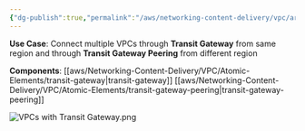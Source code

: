 ```yaml
---
{"dg-publish":true,"permalink":"/aws/networking-content-delivery/vpc/architectures/communication-between-vp-cs-through-transit-gateway/"}
---
```


**Use Case**: Connect multiple VPCs through **Transit Gateway** from same region and through **Transit Gateway Peering** from different region

**Components**:
[[aws/Networking-Content-Delivery/VPC/Atomic-Elements/transit-gateway\|transit-gateway]]  [[aws/Networking-Content-Delivery/VPC/Atomic-Elements/transit-gateway-peering\|transit-gateway-peering]]


![VPCs with Transit Gateway.png](/img/user/aws/Networking-Content-Delivery/VPC/png/VPCs%20with%20Transit%20Gateway.png)